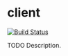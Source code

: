 # client

[![Build Status](https://travis-ci.org/githubuser/client.png)](https://travis-ci.org/githubuser/client)

TODO Description.
